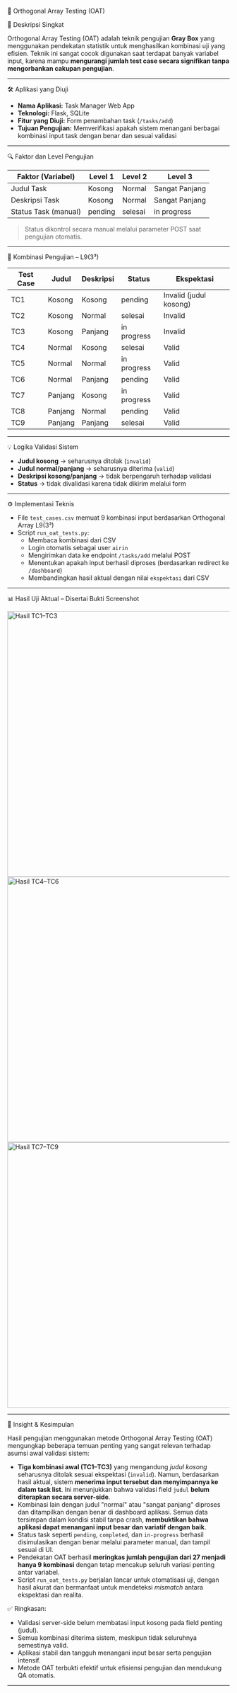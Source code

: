 🧩 Orthogonal Array Testing (OAT)

📌 Deskripsi Singkat

Orthogonal Array Testing (OAT) adalah teknik pengujian **Gray Box** yang menggunakan pendekatan statistik untuk menghasilkan kombinasi uji yang efisien. Teknik ini sangat cocok digunakan saat terdapat banyak variabel input, karena mampu **mengurangi jumlah test case secara signifikan tanpa mengorbankan cakupan pengujian**.

---

🛠 Aplikasi yang Diuji

- **Nama Aplikasi:** Task Manager Web App  
- **Teknologi:** Flask, SQLite  
- **Fitur yang Diuji:** Form penambahan task (`/tasks/add`)  
- **Tujuan Pengujian:** Memverifikasi apakah sistem menangani berbagai kombinasi input task dengan benar dan sesuai validasi

---

🔍 Faktor dan Level Pengujian

| Faktor (Variabel)    | Level 1    | Level 2    | Level 3         |
|----------------------|------------|------------|------------------|
| Judul Task           | Kosong     | Normal     | Sangat Panjang   |
| Deskripsi Task       | Kosong     | Normal     | Sangat Panjang   |
| Status Task (manual) | pending    | selesai    | in progress      |

> Status dikontrol secara manual melalui parameter POST saat pengujian otomatis.

---

🧪 Kombinasi Pengujian – L9(3³)

| Test Case | Judul   | Deskripsi   | Status      | Ekspektasi                      |
|-----------|---------|-------------|-------------|----------------------------------|
| TC1       | Kosong  | Kosong      | pending     | Invalid (judul kosong)           |
| TC2       | Kosong  | Normal      | selesai     | Invalid                          |
| TC3       | Kosong  | Panjang     | in progress | Invalid                          |
| TC4       | Normal  | Kosong      | selesai     | Valid                            |
| TC5       | Normal  | Normal      | in progress | Valid                            |
| TC6       | Normal  | Panjang     | pending     | Valid                            |
| TC7       | Panjang | Kosong      | in progress | Valid                            |
| TC8       | Panjang | Normal      | pending     | Valid                            |
| TC9       | Panjang | Panjang     | selesai     | Valid                            |

---

💡 Logika Validasi Sistem

- **Judul kosong** → seharusnya ditolak (`invalid`)
- **Judul normal/panjang** → seharusnya diterima (`valid`)
- **Deskripsi kosong/panjang** → tidak berpengaruh terhadap validasi
- **Status** → tidak divalidasi karena tidak dikirim melalui form

---

⚙️ Implementasi Teknis

- File `test_cases.csv` memuat 9 kombinasi input berdasarkan Orthogonal Array L9(3³)
- Script `run_oat_tests.py`:
  - Membaca kombinasi dari CSV
  - Login otomatis sebagai user `airin`
  - Mengirimkan data ke endpoint `/tasks/add` melalui POST
  - Menentukan apakah input berhasil diproses (berdasarkan redirect ke `/dashboard`)
  - Membandingkan hasil aktual dengan nilai `ekspektasi` dari CSV

---

📊 Hasil Uji Aktual – Disertai Bukti Screenshot

<img width="600" alt="Hasil TC1–TC3" src="https://github.com/user-attachments/assets/1c62ca63-2594-47e1-8e9c-37d77744984e" />

<img width="600" alt="Hasil TC4–TC6" src="https://github.com/user-attachments/assets/1cf5e715-1c41-4cbb-8095-347cfc4acbff" />

<img width="600" alt="Hasil TC7–TC9" src="https://github.com/user-attachments/assets/051e0dc7-c11b-41a3-9718-247b6bd69423" />

---

🧠 Insight & Kesimpulan

Hasil pengujian menggunakan metode Orthogonal Array Testing (OAT) mengungkap beberapa temuan penting yang sangat relevan terhadap asumsi awal validasi sistem:

- **Tiga kombinasi awal (TC1–TC3)** yang mengandung *judul kosong* seharusnya ditolak sesuai ekspektasi (`invalid`). Namun, berdasarkan hasil aktual, sistem **menerima input tersebut dan menyimpannya ke dalam task list**. Ini menunjukkan bahwa validasi field `judul` **belum diterapkan secara server-side**.
- Kombinasi lain dengan judul "normal" atau "sangat panjang" diproses dan ditampilkan dengan benar di dashboard aplikasi. Semua data tersimpan dalam kondisi stabil tanpa crash, **membuktikan bahwa aplikasi dapat menangani input besar dan variatif dengan baik**.
- Status task seperti `pending`, `completed`, dan `in-progress` berhasil disimulasikan dengan benar melalui parameter manual, dan tampil sesuai di UI.
- Pendekatan OAT berhasil **meringkas jumlah pengujian dari 27 menjadi hanya 9 kombinasi** dengan tetap mencakup seluruh variasi penting antar variabel.
- Script `run_oat_tests.py` berjalan lancar untuk otomatisasi uji, dengan hasil akurat dan bermanfaat untuk mendeteksi *mismatch* antara ekspektasi dan realita.

✅ Ringkasan:
- Validasi server-side belum membatasi input kosong pada field penting (judul).
- Semua kombinasi diterima sistem, meskipun tidak seluruhnya semestinya valid.
- Aplikasi stabil dan tangguh menangani input besar serta pengujian intensif.
- Metode OAT terbukti efektif untuk efisiensi pengujian dan mendukung QA otomatis.

---


